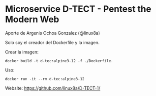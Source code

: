 # Microservice D-TECT - Pentest the Modern Web

Aporte de Argenis Ochoa Gonzalez (@linux8a)

Solo soy el creador del Dockerfile y la imagen.

Crear la imagen:

```
docker build -t d-tec:alpine3-12 -f ./Dockerfile.
```

Uso:

```
docker run -it --rm d-tec:alpine3-12
```

Website:
https://github.com/linux8a/D-TECT-1/
